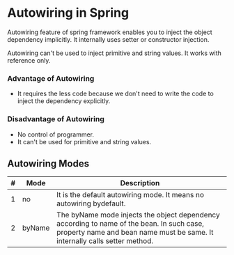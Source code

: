 # Autowiring in Spring
Autowiring feature of spring framework enables you to inject the object dependency implicitly. It internally uses setter or constructor injection.

Autowiring can't be used to inject primitive and string values. It works with reference only.

### Advantage of Autowiring
- It requires the less code because we don't need to write the code to inject the dependency explicitly.

### Disadvantage of Autowiring
- No control of programmer.
- It can't be used for primitive and string values.

## Autowiring Modes

| # |  Mode  | Description                                                          |
| - | ------ | -------------------------------------------------------------------- |
| 1 | no     | It is the default autowiring mode. It means no autowiring bydefault. |
| 2 | byName | The byName mode injects the object dependency according to name of the bean. In such case, property name and bean name must be same. It internally calls setter method. |
